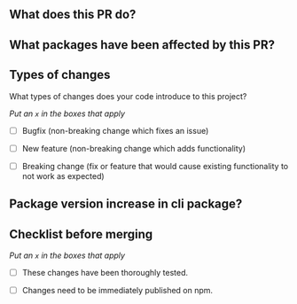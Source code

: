 ## What does this PR do?




## What packages have been affected by this PR?


## Types of changes

What types of changes does your code introduce to this project?

_Put an `x` in the boxes that apply_


- [ ] Bugfix (non-breaking change which fixes an issue)

- [ ] New feature (non-breaking change which adds functionality)

- [ ] Breaking change (fix or feature that would cause existing functionality to not work as expected)


## Package version increase in cli package?




## Checklist before merging

_Put an `x` in the boxes that apply_

- [ ] These changes have been thoroughly tested.

- [ ] Changes need to be immediately published on npm. 